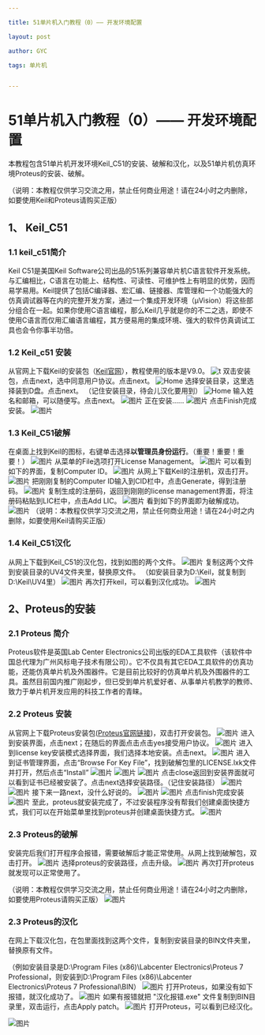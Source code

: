 ```yaml
---

title: 51单片机入门教程（0）—— 开发环境配置

layout: post

author: GYC

tags: 单片机


---
```

# 51单片机入门教程（0）—— 开发环境配置

本教程包含51单片机开发环境Keil_C51的安装、破解和汉化，以及51单片机仿真环境Proteus的安装、破解。    

（说明：本教程仅供学习交流之用，禁止任何商业用途！请在24小时之内删除，如要使用Keil和Proteus请购买正版）    

## 1、 Keil_C51
### 1.1 keil_c51简介
Keil C51是美国Keil Software公司出品的51系列兼容单片机C语言软件开发系统。与汇编相比，C语言在功能上、结构性、可读性、可维护性上有明显的优势，因而易学易用。Keil提供了包括C编译器、宏汇编、链接器、库管理和一个功能强大的仿真调试器等在内的完整开发方案，通过一个集成开发环境（μVision）将这些部分组合在一起。如果你使用C语言编程，那么Keil几乎就是你的不二之选，即使不使用C语言而仅用汇编语言编程，其方便易用的集成环境、强大的软件仿真调试工具也会令你事半功倍。
### 1.2 Keil_c51 安装
从官网上下载Keil的安装包（[Keil官网](http://www.keil.com/)），教程使用的版本是V9.0。 
![t](https://raw.githubusercontent.com/ChasorG/ChasorG.github.io/master/_posts/181004/1.jpg)
双击安装包，点击next，选中同意用户协议。点击next。
![Home](https://raw.githubusercontent.com/ChasorG/ChasorG.github.io/master/_posts/181004/2.jpg)
选择安装目录，这里选择装到D盘。点击next。
（记住安装目录，待会儿汉化要用到）
![Home](https://raw.githubusercontent.com/ChasorG/ChasorG.github.io/master/_posts/181004/3.jpg)
输入姓名和邮箱，可以随便写。点击next。
![图片](https://raw.githubusercontent.com/ChasorG/ChasorG.github.io/master/_posts/181004/4.jpg)
正在安装……
![图片](https://raw.githubusercontent.com/ChasorG/ChasorG.github.io/master/_posts/181004/5.jpg)
点击Finish完成安装。
![图片](https://raw.githubusercontent.com/ChasorG/ChasorG.github.io/master/_posts/181004/6.jpg)

### 1.3 Keil_C51破解 
在桌面上找到Keil的图标，右键单击选择**以管理员身份运行**。（重要！重要！重要！）
![图片](https://raw.githubusercontent.com/ChasorG/ChasorG.github.io/master/_posts/181004/7.jpg)
从菜单的File选项打开License Management。
![图片](https://raw.githubusercontent.com/ChasorG/ChasorG.github.io/master/_posts/181004/8.jpg)
可以看到如下的界面，复制Computer ID。
![图片](https://raw.githubusercontent.com/ChasorG/ChasorG.github.io/master/_posts/181004/9.jpg)
从网上下载Keil的注册机，双击打开。
![图片](https://raw.githubusercontent.com/ChasorG/ChasorG.github.io/master/_posts/181004/10.jpg)
把刚刚复制的Computer ID输入到CID栏中，点击Generate，得到注册码。
![图片](https://raw.githubusercontent.com/ChasorG/ChasorG.github.io/master/_posts/181004/11.jpg)
复制生成的注册码，返回到刚刚的license management界面，将注册码粘贴到LIC栏中，点击Add LIC。
![图片](https://raw.githubusercontent.com/ChasorG/ChasorG.github.io/master/_posts/181004/12.jpg)
看到如下的界面即为破解成功。
![图片](https://raw.githubusercontent.com/ChasorG/ChasorG.github.io/master/_posts/181004/13.jpg)
（说明：本教程仅供学习交流之用，禁止任何商业用途！请在24小时之内删除，如要使用Keil请购买正版）
### 1.4 Keil_C51汉化
 从网上下载到Keil_C51的汉化包，找到如图的两个文件。
![图片](https://raw.githubusercontent.com/ChasorG/ChasorG.github.io/master/_posts/181004/14.jpg)
复制这两个文件到安装目录的UV4文件夹里，替换原文件。
（如安装目录为D:\Keil，就复制到D:\Keil\UV4里）
![图片](https://raw.githubusercontent.com/ChasorG/ChasorG.github.io/master/_posts/181004/15.jpg)
再次打开keil，可以看到汉化成功。
![图片](https://raw.githubusercontent.com/ChasorG/ChasorG.github.io/master/_posts/181004/16.jpg)

## 2、Proteus的安装
### 2.1 Proteus 简介
Proteus软件是英国Lab Center Electronics公司出版的EDA工具软件（该软件中国总代理为广州风标电子技术有限公司）。它不仅具有其它EDA工具软件的仿真功能，还能仿真单片机及外围器件。它是目前比较好的仿真单片机及外围器件的工具。虽然目前国内推广刚起步，但已受到单片机爱好者、从事单片机教学的教师、致力于单片机开发应用的科技工作者的青睐。
### 2.2 Proteus 安装
从官网上下载Proteus安装包([Proteus官网链接](https://www.labcenter.com/))，双击打开安装包。
![图片](https://raw.githubusercontent.com/ChasorG/ChasorG.github.io/master/_posts/181004/17.jpg)
进入到安装界面，点击next；在随后的界面点击点击yes接受用户协议。
![图片](https://raw.githubusercontent.com/ChasorG/ChasorG.github.io/master/_posts/181004/18.jpg)
进入到license key安装模式选择界面，我们选择本地安装。点击next。
![图片](https://raw.githubusercontent.com/ChasorG/ChasorG.github.io/master/_posts/181004/19.jpg)
进入到证书管理界面，点击“Browse For Key File”，找到破解包里的LICENSE.lxk文件并打开，然后点击“Install” 
![图片](https://raw.githubusercontent.com/ChasorG/ChasorG.github.io/master/_posts/181004/20.jpg)
![图片](https://raw.githubusercontent.com/ChasorG/ChasorG.github.io/master/_posts/181004/21.jpg)
![图片](https://raw.githubusercontent.com/ChasorG/ChasorG.github.io/master/_posts/181004/22.jpg)
点击close返回到安装界面就可以看到证书已经被安装了。点击next选择安装路径。（记住安装路径）
![图片](https://raw.githubusercontent.com/ChasorG/ChasorG.github.io/master/_posts/181004/23.jpg)
![图片](https://raw.githubusercontent.com/ChasorG/ChasorG.github.io/master/_posts/181004/24.jpg)
接下来一路next，没什么好说的。
![图片](https://raw.githubusercontent.com/ChasorG/ChasorG.github.io/master/_posts/181004/25.jpg)
![图片](https://raw.githubusercontent.com/ChasorG/ChasorG.github.io/master/_posts/181004/26.jpg)
点击finish完成安装
![图片](https://raw.githubusercontent.com/ChasorG/ChasorG.github.io/master/_posts/181004/27.jpg)
至此，proteus就安装完成了，不过安装程序没有帮我们创建桌面快捷方式，我们可以在开始菜单里找到proteus并创建桌面快捷方式。
![图片](https://raw.githubusercontent.com/ChasorG/ChasorG.github.io/master/_posts/181004/28.jpg)
### 2.3 Proteus的破解
安装完后我们打开程序会报错，需要破解后才能正常使用。从网上找到破解包，双击打开。
![图片](https://raw.githubusercontent.com/ChasorG/ChasorG.github.io/master/_posts/181004/29.jpg)
选择proteus的安装路径，点击升级。
![图片](https://raw.githubusercontent.com/ChasorG/ChasorG.github.io/master/_posts/181004/30.jpg)
再次打开proteus就发现可以正常使用了。     

（说明：本教程仅供学习交流之用，禁止任何商业用途！请在24小时之内删除，如要使用Proteus请购买正版）
![图片](https://raw.githubusercontent.com/ChasorG/ChasorG.github.io/master/_posts/181004/31.jpg)
### 2.3 Proteus的汉化
在网上下载汉化包，在包里面找到这两个文件，复制到安装目录的BIN文件夹里，替换原有文件。   

（例如安装目录是D:\Program Files (x86)\Labcenter Electronics\Proteus 7 Professional，则安装到D:\Program Files (x86)\Labcenter Electronics\Proteus 7 Professional\BIN）
![图片](https://raw.githubusercontent.com/ChasorG/ChasorG.github.io/master/_posts/181004/32.jpg)
打开Proteus，如果没有如下报错，就汉化成功了。
![图片](https://raw.githubusercontent.com/ChasorG/ChasorG.github.io/master/_posts/181004/33.jpg)
如果有报错就把 "汉化报错.exe" 文件复制到BIN目录里，双击运行，点击Apply patch。
![图片](https://raw.githubusercontent.com/ChasorG/ChasorG.github.io/master/_posts/181004/34.jpg)
打开Proteus，可以看到已经汉化。

![图片](https://raw.githubusercontent.com/ChasorG/ChasorG.github.io/master/_posts/181004/35.jpg)
